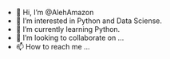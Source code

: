 - 👋 Hi, I’m @AlehAmazon
- 👀 I’m interested in Python and Data Sciense.
- 🌱 I’m currently learning Python.
- 💞️ I’m looking to collaborate on ...
- 📫 How to reach me ...

<!---
AlehAmazon/AlehAmazon is a ✨ special ✨ repository because its `README.md` (this file) appears on your GitHub profile.
You can click the Preview link to take a look at your changes.
--->
